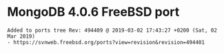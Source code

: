 # MongoDB 4.0.6 FreeBSD port
```
Added to ports tree Rev: 494409 @ 2019-03-02 17:43:27 +0200 (Sat, 02 Mar 2019)
- https://svnweb.freebsd.org/ports?view=revision&revision=494401
```
